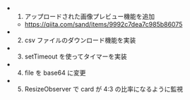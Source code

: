 - 1. アップロードされた画像プレビュー機能を追加
  - https://qiita.com/sand/items/9992c7dea7c985b86075
- 2. csv ファイルのダウンロード機能を実装
- 3. setTimeout を使ってタイマーを実装
- 4. file を base64 に変更
- 5. ResizeObserver で card が 4:3 の比率になるように監視
